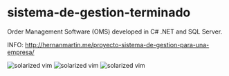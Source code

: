 # sistema-de-gestion-terminado
Order Management Software (OMS) developed in C# .NET and SQL Server.

INFO: http://hernanmartin.me/proyecto-sistema-de-gestion-para-una-empresa/

![solarized vim](http://hernanmartin.me/wp-content/uploads/2015/05/Sistema-de-Gestion-1.png)
![solarized vim](http://hernanmartin.me/wp-content/uploads/2015/05/Sistema-de-Gestion-2.png)
![solarized vim](http://hernanmartin.me/wp-content/uploads/2015/05/Sistema-de-Gestion-3.png)
